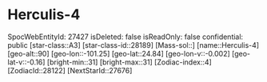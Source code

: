 ﻿---
location: [24.84,-101.25,90]
type: Station
tags:
- astro/Star

---

# Herculis-4

SpocWebEntityId: 27427
isDeleted: false
isReadOnly: false
confidential: public
[star-class::A3]
[star-class-id::28189]
[Mass-sol::]
[name::Herculis-4]
[geo-alt::90]
[geo-lon::-101.25]
[geo-lat::24.84]
[geo-lon-v::-0.002]
[geo-lat-v::-0.16]
[bright-min::31]
[bright-max::31]
[Zodiac-index::4]
[ZodiacId::28122]
[NextStarId::27676]

